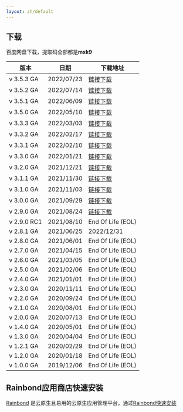 ```yaml
---
layout: zh/default
---
```


<h2>下载</h2>

百度网盘下载，提取码全部都是<b>mxk9</b>
<table border="0" class="table table-striped table-bordered ">
	<thead>
		<tr class="a">
			<th>版本</th>
			<th>日期</th>
			<th>下载地址</th>
		</tr>
	</thead>
	<tbody>
		<tr class="b">
			<td><i class="fa fa-flag fa-2 " aria-hidden="true" style="color:red"></i> v 3.5.3 GA </td>
			<td>2022/07/23</td>
			<td> <a href="https://pan.baidu.com/s/1lrSsARpyLlmkXeCbgrCy2g" target="_blank">链接下载</a>  </td>
		</tr>
		<tr class="a">
			<td> v 3.5.2 GA </td>
			<td>2022/07/14</td>
			<td> <a href="https://pan.baidu.com/s/1144fUn7WcF0stnzpva3IvQ" target="_blank">链接下载</a>  </td>
		</tr>
		<tr class="b">
			<td>v 3.5.1 GA </td>
			<td>2022/06/09</td>
			<td> <a href="https://pan.baidu.com/s/11ioAH1qlmYlMV1PjMrz2Sw" target="_blank">链接下载</a>  </td>
		</tr>
		<tr class="a">
			<td> v 3.5.0 GA </td>
			<td>2022/05/10</td>
			<td> <a href="https://pan.baidu.com/s/17eNhzZ-LcBYyxBXhQk85QQ" target="_blank">链接下载</a>  </td>
		</tr>
		<tr class="b">
			<td> v 3.3.3 GA </td>
			<td>2022/03/03</td>
			<td> <a href="https://pan.baidu.com/s/13hNZo2YoS7bNzX4loSQx8A" target="_blank">链接下载</a>  </td>
		</tr>
		<tr class="a">
			<td>v 3.3.2 GA </td>
			<td>2022/02/17</td>
			<td> <a href="https://pan.baidu.com/s/1WHN3o0V2ua-aU8rbjBP22g" target="_blank">链接下载</a>  </td>
		</tr>
		<tr class="b">
			<td> v 3.3.1 GA </td>
			<td>2022/02/10</td>
			<td> <a href="https://pan.baidu.com/s/1pW4_XOZYwvTW48EXiMDV8g" target="_blank">链接下载</a>  </td>
		</tr>
		<tr class="a">
			<td>v 3.3.0 GA </td>
			<td>2022/01/21</td>
			<td> <a href="https://pan.baidu.com/s/1BV9K1ki4TnV8R2Fddaqx7w" target="_blank">链接下载</a>  </td>
		</tr>
		<tr class="b">
			<td>v 3.2.0 GA </td>
			<td>2021/12/21</td>
			<td> <a href="https://pan.baidu.com/s/14pRYHXc9ctQNNOd4vDDlCQ" target="_blank">链接下载</a>  </td>
		</tr>
		<tr class="a">
			<td>v 3.1.1 GA </td>
			<td>2021/11/30</td>
			<td> <a href="https://pan.baidu.com/s/1s4Jq0PYL-P6e42FqGhnrKA" target="_blank">链接下载</a>  </td>
		</tr>
		<tr class="b">
			<td>v 3.1.0 GA </td>
			<td>2021/11/03</td>
			<td> <a href="https://pan.baidu.com/s/19_waeSGXN7k-0lK9O8uxng" target="_blank">链接下载</a>  </td>
		</tr>
		<tr class="a">
			<td>v 3.0.0 GA </td>
			<td>2021/09/29</td>
			<td> <a href="https://pan.baidu.com/s/1UtEgLD1Pz7FQXZePZaP9Tw" target="_blank">链接下载</a>  </td>
		</tr>
		<tr class="b">
			<td>v 2.9.0 GA </td>
			<td>2021/08/24</td>
			<td> <a href="https://pan.baidu.com/s/1fYkTHDk2PQ9iAP05PmuPAg" target="_blank">链接下载</a>  </td>
		</tr>
		<tr class="a">
			<td>v 2.9.0 RC1 </td>
			<td>2021/08/10</td>
			<td> End Of Life (EOL)</td>
		</tr>
		<tr class="b">
			<td>v 2.8.1 GA </td>
			<td>2021/06/25</td>
			<td> 2022/12/31</td>
		</tr>
		<tr class="a">
			<td>v 2.8.0 GA </td>
			<td>2021/06/01</td>
			<td> End Of Life (EOL)</td>
		</tr>
		<tr class="b">
			<td>v 2.7.0 GA </td>
			<td>2021/04/15</td>
			<td> End Of Life (EOL) </td>
		</tr>
		<tr class="a">
			<td>v 2.6.0 GA </td>
			<td>2021/03/05</td>
			<td> End Of Life (EOL)  </td>
		</tr>
		<tr class="b">
			<td>v 2.5.0 GA </td>
			<td>2021/02/06</td>
			<td> End Of Life (EOL) </td>
		</tr>
		<tr class="a">
			<td>v 2.4.0 GA </td>
			<td>2021/01/01</td>
			<td> End Of Life (EOL)</td>
		</tr>
		<tr class="b">
			<td>v 2.3.0 GA </td>
			<td>2020/11/11</td>
			<td> End Of Life (EOL)</td>
		</tr>
		<tr class="a">
			<td>v 2.2.0 GA </td>
			<td>2020/09/24</td>
			<td> End Of Life (EOL)</td>
		</tr>
		<tr class="b">
			<td>v 2.1.0 GA </td>
			<td>2020/08/01</td>
			<td> End Of Life (EOL) </td>
		</tr>
		<tr class="a">
			<td>v 2.0.0 GA </td>
			<td>2020/07/13</td>
			<td> End Of Life (EOL)  </td>
		</tr> 
		<tr class="b">
			<td>v 1.4.0 GA </td>
			<td>2020/05/01</td>
			<td> End Of Life (EOL) </td>
		</tr>
		<tr class="a">
			<td>v 1.3.0 GA </td>
			<td>2020/04/04</td>
			<td>  End Of Life (EOL) </td>
		</tr> 
		<tr class="b">
			<td>v 1.2.1 GA </td>
			<td>2020/02/29</td>
			<td>End Of Life (EOL)</td>
		</tr>		
		<tr class="a">
			<td>v 1.2.0 GA </td>
			<td>2020/01/18</td>
			<td> End Of Life (EOL) </td>
		</tr> 
		<tr class="b">
			<td>v 1.0.0 GA </td>
			<td>2019/12/06</td>
			<td> End Of Life (EOL) </td>
		</tr>
	</tbody>
</table>

<h2>Rainbond应用商店快速安装</h2>

[Rainbond](https://github.com/goodrain/rainbond) 是云原生且易用的云原生应用管理平台。通过<a href="https://www.maxkey.top/zh/conf/rainbond.html" target="_blank">Rainbond快速安装</a>
